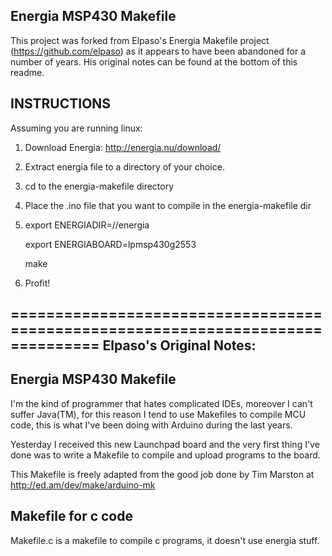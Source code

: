 Energia MSP430 Makefile
-----------------------

This project was forked from Elpaso's Energia Makefile project (https://github.com/elpaso) as it appears to have been abandoned for
a number of years. His original notes can be found at the bottom of this
readme.

INSTRUCTIONS
------------
Assuming you are running linux:

1. Download Energia:
  http://energia.nu/download/

2. Extract energia file to a directory of your choice.

3. cd to the energia-makefile directory  

4. Place the .ino file that you want to compile in the energia-makefile dir

4. export ENERGIADIR=/<path to energia>/energia

   export ENERGIABOARD=lpmsp430g2553

   make

5. Profit!


================================================================================
Elpaso's Original Notes:
-----------------------

Energia MSP430 Makefile
-----------------------

I'm the kind of programmer that hates complicated IDEs, moreover I can't suffer Java(TM), for this reason I tend to use Makefiles to compile MCU code, this is what I've been doing with Arduino during the last years.

Yesterday I received this new Launchpad board and the very first thing I've done was to write a Makefile to compile and upload programs to the board.

This Makefile is freely adapted from the good job done by Tim Marston at http://ed.am/dev/make/arduino-mk

Makefile for c code
-------------------

Makefile.c is a makefile to compile c programs, it doesn't use energia stuff.
